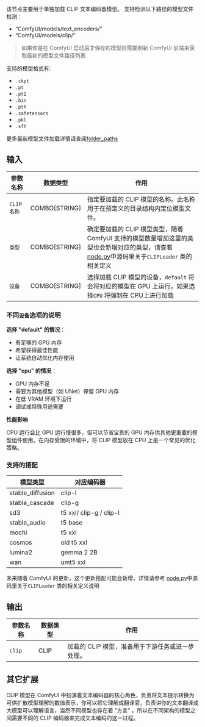 该节点主要用于单独加载 CLIP 文本编码器模型。
支持检测以下路径的模型文件检测：

- “ComfyUI/models/text_encoders/”
- “ComfyUI/models/clip/”

> 如果你是在 ComfyUI 启动后才保存的模型则需要刷新 ComfyUI 前端来获取最新的模型文件路径列表

支持的模型格式有:

- `.ckpt`
- `.pt`
- `.pt2`
- `.bin`
- `.pth`
- `.safetensors`
- `.pkl`
- `.sft`

更多最新模型文件加载详情请查阅[folder_paths](https://github.com/comfyanonymous/ComfyUI/blob/master/folder_paths.py)

## 输入

| 参数名称     | 数据类型 | 作用                                                         |
| ------------ | -------- | ------------------------------------------------------------ |
| `CLIP名称`  | COMBO[STRING] | 指定要加载的 CLIP 模型的名称。此名称用于在预定义的目录结构内定位模型文件。 |
| `类型`       | COMBO[STRING] | 确定要加载的 CLIP 模型类型，随着 ComfyUI 支持的模型数量增加这里的类型也会新增对应的类型，请查看[node.py](https://github.com/comfyanonymous/ComfyUI/blob/master/nodes.py)中源码里关于`CLIPLoader` 类的相关定义|
| `设备`       | COMBO[STRING] |选择加载 CLIP 模型的设备，`default` 将会将对应的模型在 GPU 上运行，如果选择`CPU` 将强制在 CPU上进行加载|

### 不同`设备`选项的说明

**选择 "default" 的情况**：

- 有足够的 GPU 内存
- 希望获得最佳性能
- 让系统自动优化内存使用

**选择 "cpu" 的情况**：

- GPU 内存不足
- 需要为其他模型（如 UNet）保留 GPU 内存
- 在低 VRAM 环境下运行
- 调试或特殊用途需要

**性能影响**

CPU 运行会比 GPU 运行慢很多，但可以节省宝贵的 GPU 内存供其他更重要的模型组件使用。在内存受限的环境中，将 CLIP 模型放在 CPU 上是一个常见的优化策略。

### 支持的搭配

| 模型类型 | 对应编码器 |
|----------|------------|
| stable_diffusion | clip-l |
| stable_cascade | clip-g |
| sd3 | t5 xxl/ clip-g / clip-l |
| stable_audio | t5 base |
| mochi | t5 xxl |
| cosmos | old t5 xxl |
| lumina2 | gemma 2 2B |
| wan | umt5 xxl |

未来随着 ComfyUI 的更新，这个更新搭配可能会新增，详情请参考 [node.py](https://github.com/comfyanonymous/ComfyUI/blob/master/nodes.py)中源码里关于`CLIPLoader` 类的相关定义说明

## 输出

| 参数名称 | 数据类型 | 作用                                       |
| -------- | -------- | ------------------------------------------ |
| `clip`   | CLIP     | 加载的 CLIP 模型，准备用于下游任务或进一步处理。 |

## 其它扩展

CLIP 模型在 ComfyUI 中扮演着文本编码器的核心角色，负责将文本提示转换为可供扩散模型理解的数值表示，你可以把它理解成翻译官，负责讲你的文本翻译成大模型可以理解语言，当然不同模型也存在着 “方言” ，所以在不同架构的模型之间需要不同的 CLIP 编码器来完成文本编码的这一过程。
